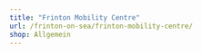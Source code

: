 ```yaml
---
title: "Frinton Mobility Centre"
url: /frinton-on-sea/frinton-mobility-centre/
shop: Allgemein
---
```

